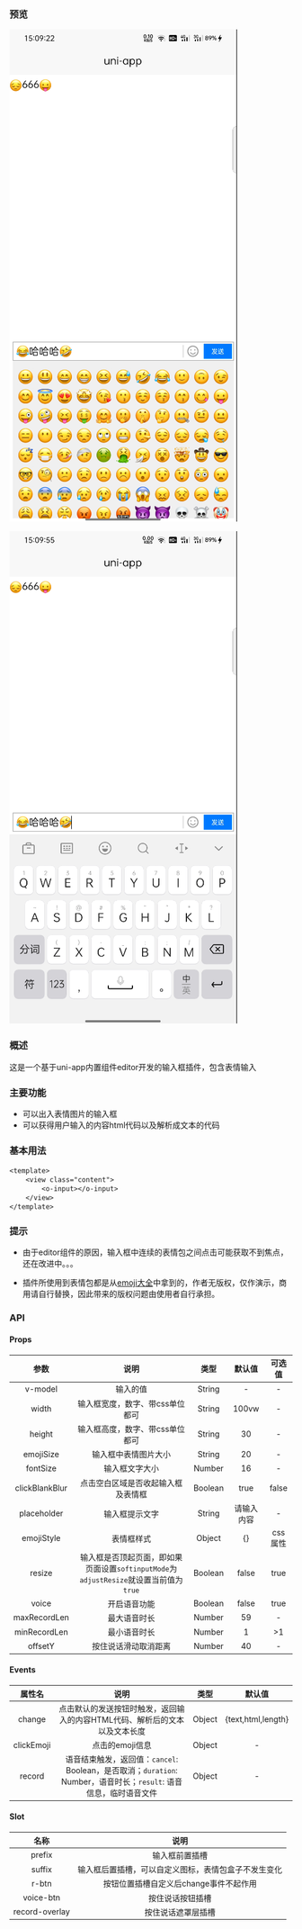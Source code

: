 ### 预览

![1689145771760](images/1689145771760.png)

![1689145831056](images/1689145831056.png)

### 概述

这是一个基于uni-app内置组件editor开发的输入框插件，包含表情输入

### 主要功能
* 可以出入表情图片的输入框
* 可以获得用户输入的内容html代码以及解析成文本的代码

### 基本用法
````vue
<template>
	<view class="content">
		<o-input></o-input>
	</view>
</template>
````

### 提示

* 由于editor组件的原因，输入框中连续的表情包之间点击可能获取不到焦点，还在改进中。。。

* 插件所使用到表情包都是从[emoji大全](https://emojidaquan.com)中拿到的，作者无版权，仅作演示，商用请自行替换，因此带来的版权问题由使用者自行承担。

### API

#### Props
|      参数      |                             说明                             |  类型   |   默认值   | 可选值  |
| :------------: | :----------------------------------------------------------: | :-----: | :--------: | :-----: |
|    v-model     |                           输入的值                           | String  |     -      |    -    |
|     width      |               输入框宽度，数字、带css单位都可                | String  |   100vw    |    -    |
|     height     |               输入框高度，数字、带css单位都可                | String  |     30     |    -    |
|   emojiSize    |                     输入框中表情图片大小                     | String  |     20     |    -    |
|    fontSize    |                        输入框文字大小                        | Number  |     16     |    -    |
| clickBlankBlur |              点击空白区域是否收起输入框及表情框              | Boolean |    true    |  false  |
|  placeholder   |                        输入框提示文字                        | String  | 请输入内容 |    -    |
|   emojiStyle   |                          表情框样式                          | Object  |     {}     | css属性 |
|     resize     | 输入框是否顶起页面，即如果页面设置`softinputMode`为`adjustResize`就设置当前值为`true` | Boolean |   false    |  true   |
|     voice      |                         开启语音功能                         | Boolean |   false    |  true   |
|  maxRecordLen  |                         最大语音时长                         | Number  |     59     |    -    |
|  minRecordLen  |                         最小语音时长                         | Number  |     1      |   >1    |
|    offsetY     |                     按住说话滑动取消距离                     | Number  |     40     |    -    |

#### Events

|   属性名   |                             说明                             |  类型  |       默认值       |
| :--------: | :----------------------------------------------------------: | :----: | :----------------: |
|   change   | 点击默认的发送按钮时触发，返回输入的内容HTML代码、解析后的文本以及文本长度 | Object | {text,html,length} |
| clickEmoji |                       点击的emoji信息                        | Object |         -          |
|   record   | 语音结束触发，返回值：`cancel`: Boolean，是否取消；`duration`: Number，语音时长；`result`: 语音信息，临时语音文件 | Object |         -          |

#### Slot

|      名称      |                         说明                         |
| :------------: | :--------------------------------------------------: |
|     prefix     |                    输入框前置插槽                    |
|     suffix     | 输入框后置插槽，可以自定义图标，表情包盒子不发生变化 |
|     r-btn      |        按钮位置插槽自定义后change事件不起作用        |
|   voice-btn    |                   按住说话按钮插槽                   |
| record-overlay |                  按住说话遮罩层插槽                  |

